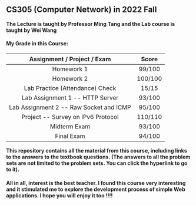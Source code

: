 ## CS305 (Computer Network) in 2022 Fall

**The Lecture is taught by Professor Ming Tang and the Lab course is taught by Wei Wang**

#### My Grade in this Course:

|       Assignment / Project / Exam       |  Score  |
| :-------------------------------------: | :-----: |
|               Homework 1                | 99/100  |
|               Homework 2                | 100/100 |
|     Lab Practice (Attendance) Check     |  15/15  |
|     Lab Assignment 1 -- HTTP Server     | 93/100  |
| Lab Assignment 2 -- Raw Socket and ICMP | 95/100  |
|   Project -- Survey on IPv6 Protocol    | 110/110 |
|              Midterm Exam               | 93/100  |
|               Final Exam                | 94/100  |

**This repository contains all the material from this course, including links to the answers to the textbook questions.   (The answers to all the problem sets are not limited to the problem sets. You can click the hyperlink to go to it).**

#### All in all, interest is the best teacher. I found this course very interesting and it stimulated me to explore the development process of simple Web applications. I hope you will enjoy it too !!!!

